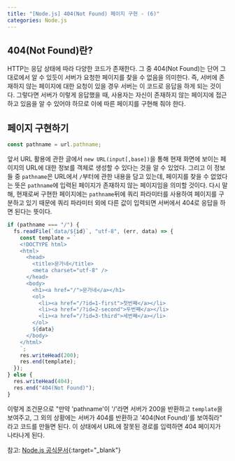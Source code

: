 ```yaml
---
title: "[Node.js] 404(Not Found) 페이지 구현 - (6)"
categories: Node.js
---
```


## 404(Not Found)란?

HTTP는 응답 상태에 따라 다양한 코드가 존재한다. 그 중 404(Not Found)는 단어 그대로에서 알 수 있듯이 서버가 요청한 페이지를 찾을 수 없음을 의미한다. 즉, 서버에 존재하지 않는 페이지에 대한 요청이 있을 경우 서버는 이 코드로 응답을 하게 되는 것이다. 그렇다면 서버가 이렇게 응답했을 때, 사용자는 자신이 존재하지 않는 페이지에 접근하고 있음을 알 수 있어야 하므로 이에 따른 페이지를 구현해 줘야 한다.

## 페이지 구현하기

```js
const pathname = url.pathname;
```

앞서 URL 활용에 관한 글에서 `new URL(input[,base])`을 통해 현재 화면에 보이는 페이지의 URL에 대한 정보를 객체로 생성할 수 있다는 것을 알 수 있었다. 그리고 이 정보들 중 `pathname`은 URL에서 `/`부터에 관한 내용을 담고 있는데, 페이지를 찾을 수 없었다는 뜻은 `pathname`에 입력된 페이지가 존재하지 않는 페이지임을 의미할 것이다. 다시 말해, 현재로써 구현한 페이지에는 `pathname`뒤에 쿼리 파라미터를 사용하여 페이지를 구분하고 있기 때문에 쿼리 파라미터 외에 다른 값이 입력되면 서버에서 404로 응답을 하면 된다는 뜻이다.

```js
if (pathname === "/") {
  fs.readFile(`data/${id}`, "utf-8", (err, data) => {
    const template = `
    <!DOCTYPE html>
    <html>
      <head>
        <title>문가네</title>
        <meta charset="utf-8" />
      </head>
      <body>
        <h1><a href="/">문가네</a></h1>
        <ol>
          <li><a href="/?id=1-first">첫번째</a></li>
          <li><a href="/?id=2-second">두번째</a></li>
          <li><a href="/?id=3-third">세번째</a></li>
        </ol>
        ${data}
      </body>
    </html>
    `;
    res.writeHead(200);
    res.end(template);
  });
} else {
  res.writeHead(404);
  res.end("404(Not Found)");
}
```

이렇게 조건문으로 "만약 'pathname'이 '/'라면 서버가 200을 반환하고 `template`을 보여주고, 그 외의 상황에는 서버가 404를 반환하고 '404(Not Found)'를 보여줘라" 라고 코드를 만들면 된다. 이 상태에서 URL에 잘못된 경로를 입력하면 404 페이지가 나타나게 된다.

참고: [Node.js 공식문서](https://nodejs.org/dist/latest-v16.x/docs/api/){:target="\_blank"}
